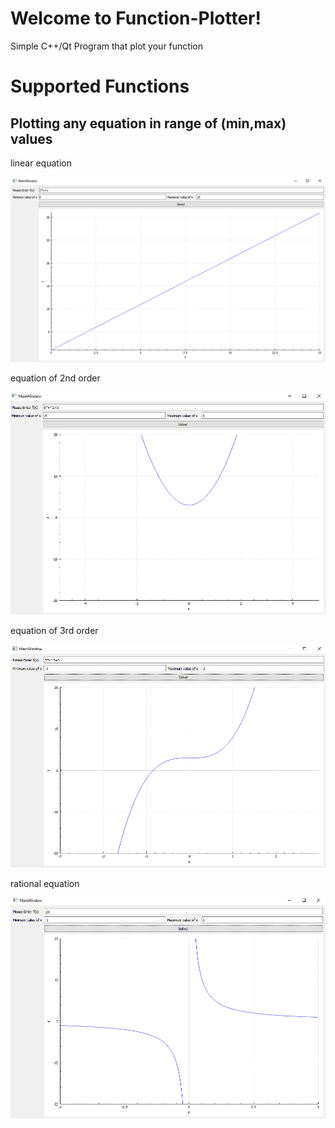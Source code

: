 # Welcome to Function-Plotter!

Simple C++/Qt Program that plot your function



# Supported Functions



## Plotting any equation in range of (min,max) values

linear equation

![](images/1.png)

equation of 2nd order


![](images/2.png)


equation of 3rd order


![](images/3.png)


rational equation


![](images/4.png)
